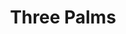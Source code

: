 ---
ee_id: '128'
site: '1'
type: '2'
long_id: 2011-128 Three Palms
url: 2011-128-three-palms
title: Three Palms
year: '2011'
medium: Pencil on paper (produced with Mutoh XP-300 Series printer)
commission:
add_credit:
dims: 20 x 31 inches
pitch: "​Plotter-drawn palm trees, produced in an edition of 6. "
ps:
live_url:
related:
youtube:
imgs: three-palms-2011-128-digital-database-ih.jpg
subheading:
year2: '2011'
download:
add_credits:
related_code:
layout: things-i-made
---